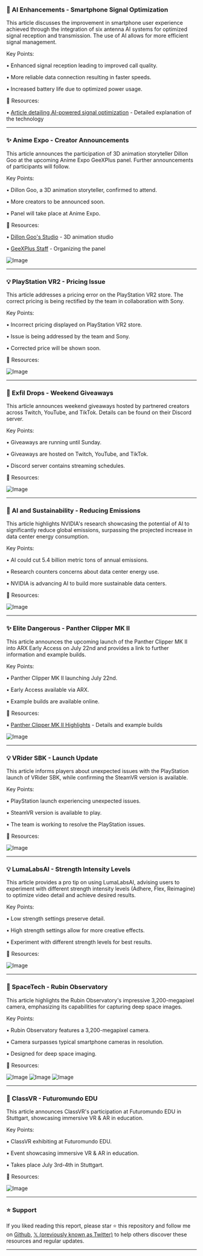 ### 🤖 AI Enhancements - Smartphone Signal Optimization

This article discusses the improvement in smartphone user experience achieved through the integration of six antenna AI systems for optimized signal reception and transmission.  The use of AI allows for more efficient signal management.

Key Points:

• Enhanced signal reception leading to improved call quality.

• More reliable data connection resulting in faster speeds.


• Increased battery life due to optimized power usage.


🔗 Resources:

• [Article detailing AI-powered signal optimization](https://bit.ly/3IliFFa) -  Detailed explanation of the technology


---

### ✨ Anime Expo - Creator Announcements

This article announces the participation of 3D animation storyteller Dillon Goo at the upcoming Anime Expo GeeXPlus panel. Further announcements of participants will follow.

Key Points:

• Dillon Goo, a 3D animation storyteller, confirmed to attend.

• More creators to be announced soon.

• Panel will take place at Anime Expo.


🔗 Resources:

• [Dillon Goo's Studio](https://x.com/dillongoostudio) - 3D animation studio

• [GeeXPlus Staff](https://x.com/GeeXPlus_staff) -  Organizing the panel

![Image](https://pbs.twimg.com/media/GubsievbEAIFrPb?format=jpg&name=small)


---

### 💡 PlayStation VR2 - Pricing Issue

This article addresses a pricing error on the PlayStation VR2 store. The correct pricing is being rectified by the team in collaboration with Sony.

Key Points:

• Incorrect pricing displayed on PlayStation VR2 store.

• Issue is being addressed by the team and Sony.

• Corrected price will be shown soon.



🔗 Resources:

![Image](https://pbs.twimg.com/media/Gue72FUWAAA7qMb?format=jpg&name=small)


---

### 🚀 Exfil Drops - Weekend Giveaways

This article announces weekend giveaways hosted by partnered creators across Twitch, YouTube, and TikTok.  Details can be found on their Discord server.

Key Points:

• Giveaways are running until Sunday.

• Giveaways are hosted on Twitch, YouTube, and TikTok.

• Discord server contains streaming schedules.


🔗 Resources:

![Image](https://pbs.twimg.com/media/Gue7x2CWcAAn8ud?format=jpg&name=small)


---

### 🤖 AI and Sustainability - Reducing Emissions

This article highlights NVIDIA's research showcasing the potential of AI to significantly reduce global emissions, surpassing the projected increase in data center energy consumption.

Key Points:

• AI could cut 5.4 billion metric tons of annual emissions.

•  Research counters concerns about data center energy use.

•  NVIDIA is advancing AI to build more sustainable data centers.


🔗 Resources:

![Image](https://pbs.twimg.com/media/GuTSpSTWMAE-OJW?format=jpg&name=small)


---

### ✨ Elite Dangerous - Panther Clipper MK II

This article announces the upcoming launch of the Panther Clipper MK II into ARX Early Access on July 22nd and provides a link to further information and example builds.

Key Points:

• Panther Clipper MK II launching July 22nd.

•  Early Access available via ARX.

• Example builds are available online.


🔗 Resources:

• [Panther Clipper MK II Highlights](https://elitedangerous.com/news/panther-clipper-mk-ii-highlights) - Details and example builds

![Image](https://pbs.twimg.com/media/Gud8DbcWkAAusDK?format=jpg&name=small)


---

### 💡 VRider SBK - Launch Update

This article informs players about unexpected issues with the PlayStation launch of VRider SBK, while confirming the SteamVR version is available.

Key Points:

• PlayStation launch experiencing unexpected issues.

• SteamVR version is available to play.

• The team is working to resolve the PlayStation issues.



🔗 Resources:

![Image](https://pbs.twimg.com/media/Gud6pK2W4AE92Du?format=jpg&name=small)


---

### 💡 LumaLabsAI - Strength Intensity Levels

This article provides a pro tip on using LumaLabsAI, advising users to experiment with different strength intensity levels (Adhere, Flex, Reimagine) to optimize video detail and achieve desired results.

Key Points:

• Low strength settings preserve detail.

• High strength settings allow for more creative effects.

• Experiment with different strength levels for best results.


🔗 Resources:

![Image](https://pbs.twimg.com/media/GudfeD0aEAAO28o?format=jpg&name=small)


---

### 🤖 SpaceTech - Rubin Observatory

This article highlights the Rubin Observatory's impressive 3,200-megapixel camera, emphasizing its capabilities for capturing deep space images.

Key Points:

• Rubin Observatory features a 3,200-megapixel camera.

• Camera surpasses typical smartphone cameras in resolution.

• Designed for deep space imaging.


🔗 Resources:

![Image](https://pbs.twimg.com/media/Guc-vKdXEAAxbVn?format=jpg&name=small)
![Image](https://pbs.twimg.com/media/Guc-vKpXUAAt57N?format=jpg&name=360x360)
![Image](https://pbs.twimg.com/media/Guc-vKsWsAAQWmc?format=jpg&name=360x360)


---

### 🚀 ClassVR - Futuromundo EDU

This article announces ClassVR's participation at Futuromundo EDU in Stuttgart, showcasing immersive VR & AR in education.

Key Points:

• ClassVR exhibiting at Futuromundo EDU.

• Event showcasing immersive VR & AR in education.

• Takes place July 3rd-4th in Stuttgart.


🔗 Resources:

![Image](https://pbs.twimg.com/media/Guc9ZHCW0AAkz1d?format=jpg&name=small)


---

### ⭐️ Support

If you liked reading this report, please star ⭐️ this repository and follow me on [Github](https://github.com/Drix10), [𝕏 (previously known as Twitter)](https://x.com/DRIX_10_) to help others discover these resources and regular updates.

---